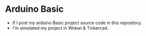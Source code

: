 # Arduino Basic
- If I post my arduino Basic project source code in this repository.
- I'm simulated my project in Wokwi & Tinkercad.
